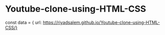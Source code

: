 # Youtube-clone-using-HTML-CSS
const data = { url: https://riyadsalem.github.io/Youtube-clone-using-HTML-CSS/}
